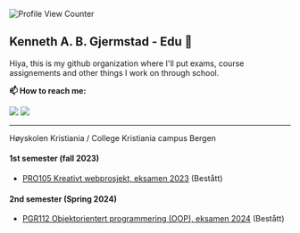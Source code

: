 ![Profile View Counter](https://komarev.com/ghpvc/?username=gjermstad-edu)

## Kenneth A. B. Gjermstad - Edu 👋
Hiya, this is my github organization where I'll put exams, course assignements and other things I work on through school.

**📫 How to reach me:**

[<img src="https://img.shields.io/badge/LinkedIn-0077B5?style=for-the-badge&logo=linkedin&logoColor=white" />]([https://www.linkedin.com/in/marie-stigen/](https://www.linkedin.com/in/kennethbettumgjermstad/))
[<img src="https://img.shields.io/badge/Github-333?style=for-the-badge&logo=github&logoColor=white" />](https://github.com/gjermstad)

---
Høyskolen Kristiania / College Kristiania campus Bergen

#### 1st semester (fall 2023)
- [PRO105 Kreativt webprosjekt, eksamen 2023](https://github.com/gjermstad-edu/PRO105_kreativt-webprosjekt_h2023_eksamen) (Bestått)

#### 2nd semester (Spring 2024)
- [PGR112 Objektorientert programmering (OOP), eksamen 2024](https://github.com/gjermstad-edu/PGR112_Objektorientert-programmering_v2024_Eksamensbesvarelse) (Bestått)

<!--

**Here are some ideas to get you started:**

🙋‍♀️ A short introduction - what is your organization all about?
🌈 Contribution guidelines - how can the community get involved?
👩‍💻 Useful resources - where can the community find your docs? Is there anything else the community should know?
🍿 Fun facts - what does your team eat for breakfast?
🧙 Remember, you can do mighty things with the power of [Markdown](https://docs.github.com/github/writing-on-github/getting-started-with-writing-and-formatting-on-github/basic-writing-and-formatting-syntax)
-->
